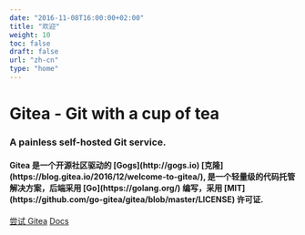 ```yaml
---
date: "2016-11-08T16:00:00+02:00"
title: "欢迎"
weight: 10
toc: false
draft: false
url: "zh-cn"
type: "home"
---
```

<h1 class="title is-1">Gitea - Git with a cup of tea</h1>
<h3 class="subtitle is-3">A painless self-hosted Git service.</h3>
<h4 class="subtitle">
    Gitea 是一个开源社区驱动的 [Gogs](http://gogs.io) [克隆](https://blog.gitea.io/2016/12/welcome-to-gitea/),
	是一个轻量级的代码托管解决方案，后端采用 [Go](https://golang.org/) 编写，采用 
	[MIT](https://github.com/go-gitea/gitea/blob/master/LICENSE) 许可证.
</h4>

<div class="container">
<a class="button is-success is-large" href="https://try.gitea.io" target="_blank">尝试 Gitea</a>
<a class="button is-light is-large" href="https://docs.gitea.io">Docs</a>
</div>
